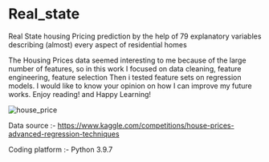 # Real_state
Real State housing Pricing prediction by the help of 79 explanatory variables describing (almost) every aspect of residential homes

The Housing Prices data seemed interesting to me because of the large number of features, so in this work I focused on data cleaning, feature engineering, feature selection  Then i tested feature sets on regression models.
I would like to know your opinion on how I can improve my future works. Enjoy reading! and Happy Learning!

![house_price](https://user-images.githubusercontent.com/111516810/201014611-9d236c08-b505-4b3b-97bd-bc586a95e935.jpg)

Data source :- https://www.kaggle.com/competitions/house-prices-advanced-regression-techniques

Coding platform :- Python 3.9.7
